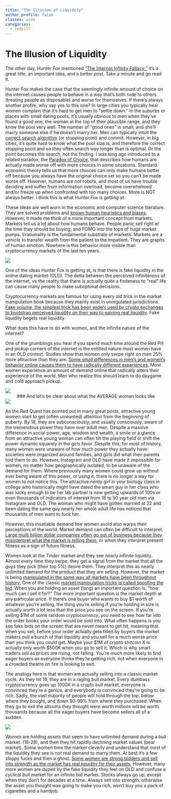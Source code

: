 ```yaml
---
title: "The Illusion of Liquidity"
author_profile: false
classes: wide
categories:
  - redpill
---
```

# The Illusion of Liquidity

The other day,  Hunter Fox mentioned  [“The Internet Infinity Fallacy:”](https://medium.com/@rpmcmurphy/the-internet-infinity-fallacy-9342d6421757) it’s a great title, an important idea, and a better post.  Take a minute and go read it.

Hunter Fox makes the case that the seemingly infinite amount of choice on the internet causes people to behave in a way that’s both rude to others (treating people as disposable) and worse for themselves.  If there’s always another profile, why say yes to this one?  In large cities you typically hear women complain that it’s hard to get men to “settle down.”  In the suburbs or places with small dating pools, it’s usually obvious to men when they’ve found a good one, the woman at the top of their plausible range, and they know the pool very well.  The number of “good ones” is small, and she’ll marry someone else if he doesn’t marry her. Men can typically intuit the [correct search algorithm](https://en.wikipedia.org/wiki/Secretary_problem) (or stopping point) and commit. However, in big cities, it’s quite hard to know what the pool size is, and therefore the correct stopping point and so they often search way longer than is optimal.  Or the point becomes the search, not the finding.  I was long ago introduced to a related paradox, the [Paradox of Choice](https://en.wikipedia.org/wiki/The_Paradox_of_Choice), that describes how humans are actually made worse off with more choices in some situations.  Standard economic theory tells us that more choices can only make humans better off because you always have the original choice set so you can’t be made worse off.  However, humans are not robots, and most of us have trouble deciding and suffer from information overload, become overwhelmed and/or freeze up when confronted with too many choices.  More is NOT always better.  I think this is what Hunter Fox is getting at.  

These ideas are well worn in the economic and computer science literature. They are solved problems and [known human heuristics and biases](https://en.wikipedia.org/wiki/Thinking,_Fast_and_Slow).  However, it made me think of a more important concept from markets.  Markets tell us a lot about how humans behave.  People panic sell right at the time they should be buying, and FOMO into the tops of huge market pumps.  Irrationality is the fundamental substrate of markets.  Markets are a vehicle to transfer wealth from the patient to the impatient.  They are graphs of human emotion.  Nowhere is this behavior more visible than cryptocurrency markets of the last ten years.

<img class="center-image medium-width" src="https://lh3.googleusercontent.com/Rx8twruum4yNowDP9BlJ3dB5B8qxfox8uuTql3YpLXjrOf3oPmllTTFCaLpB5R7g-Yp5TTepxqAqz5KKsSRNF9m_O3H_ZDWDp0_0fOUJTyyltnAt7D0AfnH_037J0s3ufKfebF8v">


One of the ideas Hunter Fox is getting at, is that there is fake liquidity in the online dating market (OLD).  The delta between the perceived infiniteness of the internet, vs the reality that there is actually quite a finiteness to “real” life can cause many people to make suboptimal decisions.

Cryptocurrency markets are famous for using every old trick in the market manipulation book because they mainly exist in unregulated jurisdictions.  [Fake volume,  the simplest trick,has been widely used by crypto exchanges to bootstrap perceived liquidity on their way to gaining real liquidity](https://medium.com/crypto-integrity/fake-volumes-in-cryptocurrency-markets-february-report-fec9329f1f98).  Fake liquidity begets real liquidity.

What does this have to do with women, and the infinite nature of the internet?

One of the grumblings you hear if you spend much time around  the Red Pill and pickup corners of the internet is the entitled nature most women have in an OLD context.  Studies show that women only swipe right on men 25% more attractive than they are.  [Some small differences in men’s and women’s behavior online causes them to have radically different experiences.](https://thebolditalic.com/the-two-worlds-of-tinder-f1c34e800db4)  Most women experience an amount of demand online that radically alters their experience of the world. Men who realize this should learn to do daygame and cold approach pickup.   

<a href="https://thebolditalic.com/the-two-worlds-of-tinder-f1c34e800db4">
<img class="center-image medium-width" src="https://lh6.googleusercontent.com/mwVRChlwWgX6yv6Y5Y1R1Gd7r3pt67Rmb6jKn1X4xgOhZlwB9EiT5KO-v2SPzKzg-hpukGem4xzw3EOKETjHDe0hmLX76fKFEQjdW0aoTb3dWQ5zELgqWFOXhINUGd8c2nYVSXSz">
</a>
<div align='center' markdown='1'>
### And let’s be clear about what the AVERAGE woman looks like
</div>
  
<img class="center-image medium-width" src="https://lh6.googleusercontent.com/4y1Zim4IpHWfGtH9_LFb2T5Q6RvHjE-LWKxHTdSy-0xYb7OC-FqxlA-2qspxHrdhH8iHOF9HI19ThXIh8GoM8MVqv0PYT14y7qSjNBElf3tjarGHaUJ6hGuPsc97CWl0CSkgsile">

As the Red Quest has pointed out in many great posts, attractive young women start to get (often unwanted) attention from the beginning of puberty.  By 18, they are subconsciously, and usually consciously, aware of the tremendous power they have over adult men.  Despite a massive difference in social power, age, wisdom and wealth, a smile or a glance from an attractive young woman can often tilt the playing field or shift the power dynamic squarely in the girls favor.  Despite this, for most of history, many women were unaware of how much power they actually have: societies were organized around families, and girls did what their parents told them to do.  However, Instagram and OLD have made it impossible for women, no matter how geographically isolated, to be unaware of the demand for them.  Where previously many women could grow up without ever being aware of this power, or using it, there is no longer a way for women to not notice this.  The attractive nerdy girl in your biology class in college who historically might have dated the smart guy in her class who was lucky enough to be her lab partner is now getting upwards of 100s or even thousands of indicators of interest from 18 to 50 year old men via Instagram and OLD.  The woman who might have gotten married at 22 and been dating the same guy nearly her whole adult life has noticed that thousands of men want to fuck her.  

However, this insatiable demand few women avoid also warps their perceptions of the world.  Market demand can often be difficult to interpret.  [Large multi billion dollar companies often go out of business because they misinterpret what the market is telling them](https://apnews.com/article/last-blockbuster-store-bend-oregon-netflix-bfc825d811618ae62c9b86a6c564945c), or when they interpret present fitness as a sign of future fitness.  

Women look at the Tinder market and they see nearly infinite liquidity.  Almost every time they swipe, they get a signal from the market that all the guys they pick (their top 5%) desire them.  They interpret this as nearly unlimited demand for the product that they are selling.  However, the market is being [manipulated in the same way all markets have been throughout history.](https://www.amazon.com/Reminiscences-Stock-Operator-Edwin-Lef%C3%A8vre/dp/0471770884)  One of the classic [market manipulation tricks is called spoofing the bid](https://hackernoon.com/meet-spoofy-how-a-single-entity-dominates-the-price-of-bitcoin-39c711d28eb4).  When you are holding an asset (long) an important question is, “how much can I sell it for?”  The more important question is the market depth at any particular price.  If there’s one buyer who wants to buy $1 worth of whatever you’re selling, the thing you’re selling if you’re holding in size is actually worth a lot less than the price you see on the screen.  If you’re selling $1M of some random cryptocurrency, you need to see how far into the order books your order would be sold into.  What often happens is you see fake bids on the screen that are never meant to get hit, meaning that when you sell, before your order actually gets filled by buyers the market makers pull a bunch of that liquidity and you sell for a much worse price than you think you could get.  Maybe your $1M of crypto shitcoin X is actually only worth $500K when you go to sell it.  Which is why smart traders sell as prices are rising, not falling.  You’re much more likely to find eager buyers as everyone thinks they’re getting rich, not when everyone in a crowded theatre on fire is looking to exit.  

The analogy here is that women are actually selling into a classic market cycle.  As they hit 18, they are in a raging bull market.  Every dumbass cryptocurrency goes up 1000X in a crypto bull market, everyone is convinced they’re a genius, and everybody is convinced they’re going to be rich.  Sadly, the vast majority of people will hold through the top, below where they bought, and down 90-99% from where they purchased.  When they go to exit the altcoins they thought were worth millions will be worth thousands because all the eager buyers have become sellers all of a sudden.  

<img class="center-image medium-width" src="https://lh4.googleusercontent.com/nZn47TiOBu9sxV3qsbh35guPQqOZijT9Xod4cjB6N815IC_keKBy0Tq7t_wywzwWcbymGT_XFbnAUVAcpV0ATc9YDY2gUEK_MZ5ZcAYXeOf2S_wd7QSAiEffxT26d6Ekqc5NYlri">


Women are holding assets that seem to have unlimited demand during a bull market.  (18-28), and then they hit rapidly declining market values (bear market).  Some women time the market cleverly and understand that most of the liquidity they see is not real demand to marry them.  At best it’s a few sloppy fucks and then a ghost.  [Some women are strong bidders and sell into strength as the market has real liquidity for their assets.](https://slate.com/culture/2008/04/game-theory-explains-dinner-party-dates.html)  However, many more women are duped by the fake liquidity they feel on OLD and confuse a cyclical bull market for an infinite bid market.  Stocks always go up, except when they don’t for decades at a time.  Always sell into strength, otherwise the asset you thought was going to make you rich, won’t buy you a pack of cigarettes and a handjob.
